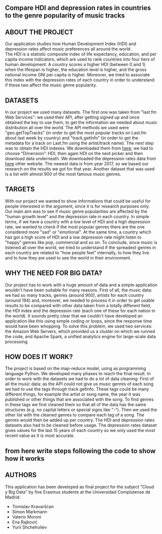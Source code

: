 ## Compare HDI and depression rates in countries to the genre popularity of music tracks


## ABOUT THE PROJECT
Our application studies how Human Development Index (HDI) and depression rates affect music preferences all around the world.  
The HDI is a statistic composite index of life expectancy, education, and per capita income indicators, which are used to rank countries into four tiers of human development. A country scores a higher HDI (between 0 and 1) when the lifespan is higher, the education level is higher, and the gross national income GNI per capita is higher. Moreover, we tried to associate this index with the depression rates of each country in order to understand if these two affect the music genre popularity.


## DATASETS
In our project we used many datasets. The first one was taken from "last.fm Web Services": we used their API, after getting signed up and once obtained the key to use them, to get the information we needed about music distribution all over the world. The API methods we used were "geo.getTopTracks" (in order to get the most popular tracks on Last.fm about last week by country) and "track.getInfo" (in order to get the metadata for a track on Last.fm using the artist/track name).
The next step was to obtain the HDI indexes. We downloaded them from [here](http://hdr.undp.org/en/data); we had to choose “Dimension”: HDI, then again HDI on the next picker and then download data underneath.
We downloaded the depression rates data from [here](https://ourworldindata.org/mental-health) other website. The newest data is from year 2017, so we based our research on the results we got for that year.
Another dataset that was used is a list with almost 900 of the most famous music genres.


## TARGETS
With our project we wanted to show informations that could be useful for people interested in the argument, since it is for research purposes only.
Our main aim was to see if music genre popularities are affected by the "human growth level" and the depression rate in each country. In simple terms, if we have a country with a low level of HDI and a high depression rate, we wanted to check if the most popular genres there are the one considered more "sad" or "emotional". At the same time, a country which has got a high score of HDI and a low depression rate might listen to "happy" genres like pop, commercial and so on.
To conclude, since music is listened all over the world, we tried to understand if the spreadest genres in each country are related to "how people feel" internally, to how they live and to how they are used to see the world in their environment.



## WHY THE NEED FOR BIG DATA?
Our project has to work with a huge amount of data and a simple application wouldn't have been suitable for many reasons.
First of all, the music data: we had so many tracks, genres (around 900), artists for each country (around 194) and, moreover, we needed to process it in order to get usable results to be compared with other data taken from a totally different field, the HDI index and the depression rate (each one of these for each nation in the world). It sounds pretty clear that we couldn't have developed an application like this using simple coding or loops, since the response time would have been whopping.
To solve this problem, we used two services: the Amazon Web Servers, which provided us a cluster on which we runned the code, and Apache Spark, a unified analytics engine for large-scale data processing.


## HOW DOES IT WORK?
The project is based on the map-reduce model, using as programming language Python. We developed many phases to reach the final result. 
In order to work with the datasets we had to do a lot of data cleaning:
First of all the music data: as the API could not give us music genres of each song we had to use the tags through track.getInfo. These tags could be many different things, for example the artist or song name, the year it was published or other things that are associated with the song. To find genres in these tags we first cleaned them so that all of the data has the same structures (e.g. no capital letters or special signs like "-"). Then we used the other list with the cleaned genres to compare each tag of a song. The genres would then be added up per country. 
The HDI and depression rates datasets also had to be cleaned before usage. The depression rates dataset gives values for the last 15 years of each country so we only used the most recent value as it is most accurate.

## from here write steps following the code to show how it works


## AUTHORS
This application has been developed as final project for the subject "Cloud y Big Data" by five Erasmus students at the Universidad Complutense de Madrid:
- Tomislav Kravaršćan
- Simon Markmann
- Valerio Moroni
- Ena Rajković
- Yurii Shcheholiev

